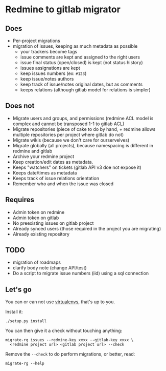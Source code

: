 Redmine to gitlab migrator
==========================

Does
----

- Per-project migrations
- migration of issues, keeping as much metadata as possible
  - your trackers become tags
  - issue comments are kept and assigned to the right users
  - issue final status (open/closed) is kept (not status history)
  - issues assignations are kept
  - keep issues numbers (ex: `#123`)
  - keep issue/notes authors
  - keep track of issue/notes original dates, but as comments
  - keeps relations (although gitlab model for relations is simpler)


Does not
--------

- Migrate users and groups, and permissions (redmine ACL model is complex and
  cannot be transposed 1-1 to gitlab ACL)
- Migrate repositories (piece of cake to do by hand, + redmine allows multiple
  repositories per project where gitlab do not)
- Migrate wikis (because we don't care for ourservelves)
- Migrate globally (all projects), because namespacing is different in redmine and gitlab
- Archive your redmine project
- Keep creation/edit dates as metadata.
- Keeps "watchers" on tickets (gitlab API v3 doe not expose it)
- Keeps date/times as metadata
- Keeps track of issue relations orientation
- Remember who and when the issue was closed

Requires
--------

- Admin token on redmine
- Admin token on gitlab
- No preexisting issues on gitlab project
- Already synced users (those required in the project you are migrating)
- Already existing repository

TODO
----

- migration of roadmaps
- clarify body note (change API/test)
- Do a script to migrate issue numbers (iid) using a sql connection

Let's go
--------

You can or can not use
[virtualenvs](http://docs.python-guide.org/en/latest/dev/virtualenvs/), that's up to you.

Install it:

    ./setup.py install

You can then give it a check without touching anything:

    migrate-rg issues --redmine-key xxxx --gitlab-key xxxx \
      <redmine project url> <gitlab project url> --check

Remove the `--check` to do perform migrations, or better, read:

    migrate-rg --help
